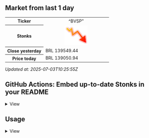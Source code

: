 ## Market from last 1 day


<table>
    <tr>
        <th> Ticker </th>
        <td> <div align="center"> ^BVSP" </div> </td>
    </tr>
    <tr>
        <th> Stonks </th>
        <td> <div align="center"> <img src="https://github.com/adzmatheus/stonks-market/blob/main/assets/expense.svg"/> </div> </td>
    </tr>
    <tr>
        <th>Close yesterday </th>
        <td width="200px"> BRL 139549.44 </td>
    </tr>
    <tr>
        <th>Price today</th>
        <td> BRL 139050.94 </td>
    </tr>
</table>


*Updated at: 2025-07-03T10:25:55Z*

## GitHub Actions: Embed up-to-date Stonks in your README
<details>
<summary>
    View
</summary>

You can easily embed tables in your README.md using GitHub Actions by following these simple steps:

**Step 1:** In your repository, create a file named `README.md.template`.

**Step 2:** Write anything you want within the `README.md.template` file.

**Step 3:** Embed one of the following entities within your `README.md.template`:

- **Daily Stonks Table:**
```shell
{{ template "daily-table" .Stonkses }}
```

- **Updated at:**
```shell
{{ formatTime .UpdatedAt }}
```

If you are familiar with Go templates, you have access to the `root` variable, which includes the following fields:

- `Stonkses`: An array of daily Stonks. You can view the Stonks struct definition in [model/stonks.go](model/stonks.go).
- `UpdatedAt`: This field contains the timestamp in the format of `time.Date`.

**Step 4**: Register Github Action
- Create a file `.github/workflows/update-stonks.yml` in your repository.
```yml
name: "Cronjob"
on:
schedule:
- cron: '0 10 * * *'

jobs:
    update-stonks:
        permissions: write-all
        runs-on: ubuntu-latest
        steps:
            - uses: actions/checkout@v3
            - name: Generate README
              uses: adzmatheus/stonks-market@v1.0.1
              with:
                ticker: ^BVSP
                stonks-api-key: ${{ secrets.BRAPI_API_KEY }}
                template-file: 'README.md.template'
                out-file: 'README.md'
            - name: Commit
              run: |
                if git diff --exit-code; then
                  echo "No changes to commit."
                  exit 0
                else
                  git config user.name github-actions
                  git config user.email github-actions@github.com
                  git add .
                  git commit -m "update"
                  git push origin main
                fi
```
- Update some variable in this file:
    - ticker: The ticker that you want show the stonks. Find options on [BRAPI Available](https://brapi.dev/api/available)
    - template-file: Path to the above template file. Eg. `template/README.md.template`
    - out-file: your README.md file name
    - stonks-api-key:
        - Register free API token in [BRAPI Dashboard](https://brapi.dev/dashboard)
        - Setup secrets with name `BRAPI_API_KEY` in `Your repo > settings > Secrets and variables > Actions > New repository secret`

**Step 5**: Commit your change, then Github actions will run as your specificed cron to update Stonks into your README.md file
</details>


## Usage
<details>
<summary>View</summary>

#### Install
```shell
go install https://github.com/adzmatheus/stonks-market
```

#### Run

```shell
Usage:
stonks-market update-stonks [flags]

Flags:
--ticker string                Ticker
-h, --help                     help for update-stonks
-o, --out-file string          Output file path
-f, --template-file string     Readme template file path
-k, --stonks-api-key string    stonksapi.com API key

```

**Sample**
```shell
stonks-market update-stonks \
--ticker=^BVSP \
--stonks-api-key="$STONKS_API_KEY" \
--template-file='template/README.md.template' \
--out-file='README.md'
```

### Docker
```shell
docker build -t stonks-market .
```

```shell
docker run --rm \
-v ./:/app/data \
stonks-market \
--stonks-api-key='XXXX' \
--ticker=^BVSP \
--out-file=data/README.md \
--template-file=data/README.md.template
```

</details>
